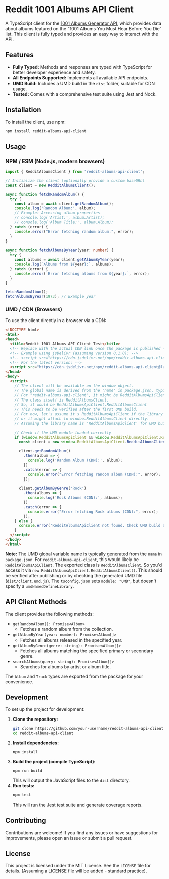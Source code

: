 # Reddit 1001 Albums API Client

A TypeScript client for the [1001 Albums Generator API](https://1001albumsgenerator.com/api/v1/docs), which provides data about albums featured on the "1001 Albums You Must Hear Before You Die" list. This client is fully typed and provides an easy way to interact with the API.

## Features

*   **Fully Typed:** Methods and responses are typed with TypeScript for better developer experience and safety.
*   **All Endpoints Supported:** Implements all available API endpoints.
*   **UMD Build:** Includes a UMD build in the `dist` folder, suitable for CDN usage.
*   **Tested:** Comes with a comprehensive test suite using Jest and Nock.

## Installation

To install the client, use npm:

```bash
npm install reddit-albums-api-client
```

## Usage

### NPM / ESM (Node.js, modern browsers)

```typescript
import { RedditAlbumsClient } from 'reddit-albums-api-client';

// Initialize the client (optionally provide a custom baseURL)
const client = new RedditAlbumsClient();

async function fetchRandomAlbum() {
  try {
    const album = await client.getRandomAlbum();
    console.log('Random Album:', album);
    // Example: Accessing album properties
    // console.log('Artist:', album.Artist);
    // console.log('Album Title:', album.Album);
  } catch (error) {
    console.error("Error fetching random album:", error);
  }
}

async function fetchAlbumsByYear(year: number) {
  try {
    const albums = await client.getAlbumByYear(year);
    console.log(`Albums from ${year}:`, albums);
  } catch (error) {
    console.error(`Error fetching albums from ${year}:`, error);
  }
}

fetchRandomAlbum();
fetchAlbumsByYear(1973); // Example year
```

### UMD / CDN (Browsers)

To use the client directly in a browser via a CDN:

```html
<!DOCTYPE html>
<html>
<head>
  <title>Reddit 1001 Albums API Client Test</title>
  <!-- Replace with the actual CDN link once the package is published -->
  <!-- Example using jsDelivr (assuming version 0.1.0): -->
  <!-- <script src="https://cdn.jsdelivr.net/npm/reddit-albums-api-client@0.1.0/dist/client.umd.js"></script> -->
  <!-- For the latest version: -->
  <script src="https://cdn.jsdelivr.net/npm/reddit-albums-api-client@latest/dist/client.umd.js"></script>
</head>
<body>
  <script>
    // The client will be available on the window object.
    // The global name is derived from the 'name' in package.json, typically PascalCased.
    // For "reddit-albums-api-client", it might be RedditAlbumsApiClient.
    // The class itself is RedditAlbumsClient.
    // So, it would be RedditAlbumsApiClient.RedditAlbumsClient
    // This needs to be verified after the first UMD build.
    // For now, let's assume it's RedditAlbumsApiClient if the library name in tsconfig for UMD is set,
    // or it might attach to window.RedditAlbumsClient directly.
    // Assuming the library name is 'RedditAlbumsApiClient' for UMD build (can be configured in tsconfig or build tool)
    
    // Check if the UMD module loaded correctly
    if (window.RedditAlbumsApiClient && window.RedditAlbumsApiClient.RedditAlbumsClient) {
      const client = new window.RedditAlbumsApiClient.RedditAlbumsClient();

      client.getRandomAlbum()
        .then(album => {
          console.log('Random Album (CDN):', album);
        })
        .catch(error => {
          console.error("Error fetching random album (CDN):", error);
        });

      client.getAlbumByGenre('Rock')
        .then(albums => {
          console.log('Rock Albums (CDN):', albums);
        })
        .catch(error => {
          console.error("Error fetching Rock albums (CDN):", error);
        });
    } else {
      console.error('RedditAlbumsApiClient not found. Check UMD build and script path.');
    }
  </script>
</body>
</html>
```
**Note:** The UMD global variable name is typically generated from the `name` in `package.json`. For `reddit-albums-api-client`, this would likely be `RedditAlbumsApiClient`. The exported class is `RedditAlbumsClient`. So you'd access it via `new RedditAlbumsApiClient.RedditAlbumsClient()`. This should be verified after publishing or by checking the generated UMD file (`dist/client.umd.js`). The `tsconfig.json` sets `module: "UMD"`, but doesn't specify a `umdNamedDefineLibrary`.

## API Client Methods

The client provides the following methods:

*   `getRandomAlbum(): Promise<Album>`
    *   Fetches a random album from the collection.
*   `getAlbumByYear(year: number): Promise<Album[]>`
    *   Fetches all albums released in the specified year.
*   `getAlbumByGenre(genre: string): Promise<Album[]>`
    *   Fetches all albums matching the specified primary or secondary genre.
*   `searchAlbums(query: string): Promise<Album[]>`
    *   Searches for albums by artist or album title.

The `Album` and `Track` types are exported from the package for your convenience.

## Development

To set up the project for development:

1.  **Clone the repository:**
    ```bash
    git clone https://github.com/your-username/reddit-albums-api-client.git # Replace with actual repo URL
    cd reddit-albums-api-client
    ```
2.  **Install dependencies:**
    ```bash
    npm install
    ```
3.  **Build the project (compile TypeScript):**
    ```bash
    npm run build
    ```
    This will output the JavaScript files to the `dist` directory.
4.  **Run tests:**
    ```bash
    npm test
    ```
    This will run the Jest test suite and generate coverage reports.

## Contributing

Contributions are welcome! If you find any issues or have suggestions for improvements, please open an issue or submit a pull request.

## License

This project is licensed under the MIT License. See the `LICENSE` file for details. (Assuming a LICENSE file will be added - standard practice).
